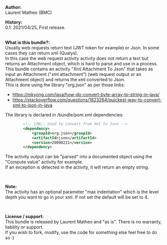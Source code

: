 **Author:**  
Laurent Matheo (BMC)  
  
**History:**  
0.1: 2021/04/25, First release.  
<br>
  
**What is this bundle?:**  
Usually web requests return text (JWT token for example) or Json. In some cases they can return xml (Qualys).  
In this case the web request activity activity does not return a text but returns an Attachment object, which is hard to parse and use in a process.  
This bundle contains an activity "Xml Attachment To Json" that takes as input an Attachment ("xml attachment") (web request output or an Attachment object) and returns the xml converted to Json.  
This is done using the library "org.json" as per those links:  
* https://mkyong.com/java/how-do-convert-byte-array-to-string-in-java/
* https://stackoverflow.com/questions/1823264/quickest-way-to-convert-xml-to-json-in-java
  
The library is declared in /bundle/pom.xml dependencies:  
```xml
        <!-- LMA:: Used to convert from Xml to Json -->
        <dependency>
            <groupId>org.json</groupId>
            <artifactId>json</artifactId>
            <version>20090211</version>
        </dependency>
```
  
The activity output can be "parsed" into a documented object using the "Compute value" activity for example.  
If an exception is detected in the activity, it will return an empty string.  
  
<br>
  
**Note:**  
The activity has an optional parameter "max indentation" which is the level depth you want to go in your xml. If not set the default will be set to 4.
  
<br>

**License / support:**  
This bundle is released by Laurent Matheo and "as is". There is no warranty, liability or support.   
If you wish to fork, modify, use the code for something else feel free to do so :)  